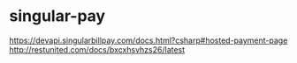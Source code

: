 # singular-pay

https://devapi.singularbillpay.com/docs.html?csharp#hosted-payment-page
http://restunited.com/docs/bxcxhsvhzs26/latest
